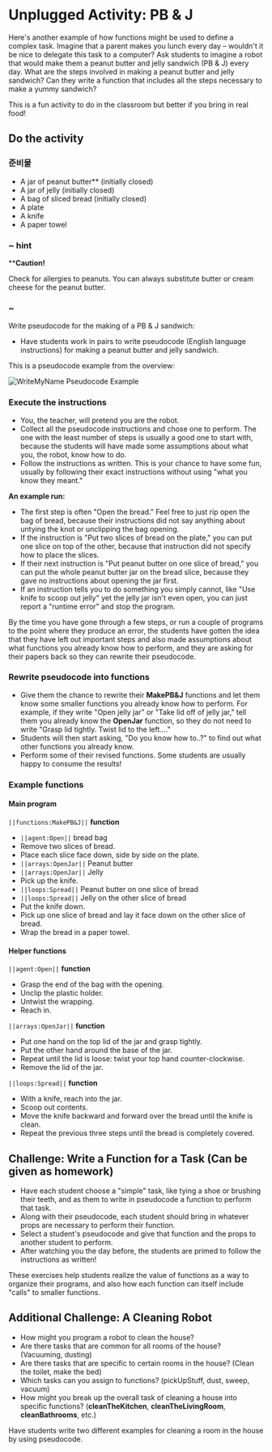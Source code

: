 # Unplugged Activity: PB & J

Here's another example of how functions might be used to define a complex task. Imagine that a parent makes you lunch every day – wouldn't it be nice to delegate this task to a computer? Ask students to imagine a robot that would make them a peanut butter and jelly sandwich (PB & J) every day. What are the steps involved in making a peanut butter and jelly sandwich? Can they write a function that includes all the steps necessary to make a yummy sandwich?

This is a fun activity to do in the classroom but better if you bring in real food!

## Do the activity

### 준비물

* A jar of peanut butter** (initially closed)
* A jar of jelly (initially closed)
* A bag of sliced bread (initially closed)
* A plate
* A knife
* A paper towel

### ~ hint

****Caution!**

Check for allergies to peanuts. You can always substitute butter or cream cheese for the peanut butter.

### ~

Write pseudocode for the making of a PB & J sandwich:

* Have students work in pairs to write pseudocode (English language instructions) for making a peanut butter and jelly sandwich. 

This is a pseudocode example from the overview:

![WriteMyName Pseudocode Example](/static/courses/csintro/functions/overview-mary-example.png)

### Execute the instructions

* You, the teacher, will pretend you are the robot.
* Collect all the pseudocode instructions and chose one to perform. The one with the least number of steps is usually a good one to start with, because the students will have made some assumptions about what you, the robot, know how to do.
* Follow the instructions as written. This is your chance to have some fun, usually by following their exact instructions without using "what you know they meant."

**An example run:**

* The first step is often "Open the bread." Feel free to just rip open the bag of bread, because their instructions did not say anything about untying the knot or unclipping the bag opening.
* If the instruction is "Put two slices of bread on the plate," you can put one slice on top of the other, because that instruction did not specify how to place the slices.
* If their next instruction is "Put peanut butter on one slice of bread," you can put the whole peanut butter jar on the bread slice, because they gave no instructions about opening the jar first. 
* If an instruction tells you to do something you simply cannot, like "Use knife to scoop out jelly" yet the jelly jar isn't even open, you can just report a "runtime error" and stop the program.

By the time you have gone through a few steps, or run a couple of programs to the point where they produce an error, the students have gotten the idea that they have left out important steps and also made assumptions about what functions you already know how to perform, and they are asking for their papers back so they can rewrite their pseudocode.

### Rewrite pseudocode into functions

* Give them the chance to rewrite their **MakePB&J** functions and let them know some smaller functions you already know how to perform. For example, if they write "Open jelly jar" or "Take lid off of jelly jar," tell them you already know the **OpenJar** function, so they do not need to write "Grasp lid tightly. Twist lid to the left...."
* Students will then start asking, "Do you know how to..?" to find out what other functions you already know.
* Perform some of their revised functions. Some students are usually happy to consume the results!

### Example functions

#### Main program

`||functions:MakePB&J||` **function**

* `||agent:Open||` bread bag
* Remove two slices of bread.
* Place each slice face down, side by side on the plate.
* `||arrays:OpenJar||` Peanut butter
* `||arrays:OpenJar||` Jelly
* Pick up the knife.
* `||loops:Spread||` Peanut butter on one slice of bread
* `||loops:Spread||` Jelly on the other slice of bread
* Put the knife down.
* Pick up one slice of bread and lay it face down on the other slice of bread.
* Wrap the bread in a paper towel.

#### Helper functions

`||agent:Open||` **function**

* Grasp the end of the bag with the opening.
* Unclip the plastic holder.
* Untwist the wrapping.
* Reach in.

`||arrays:OpenJar||` **function**

* Put one hand on the top lid of the jar and grasp tightly.
* Put the other hand around the base of the jar.
* Repeat until the lid is loose: twist your top hand counter-clockwise.
* Remove the lid of the jar.

`||loops:Spread||` **function**

* With a knife, reach into the jar.
* Scoop out contents.
* Move the knife backward and forward over the bread until the knife is clean.
* Repeat the previous three steps until the bread is completely covered. 

## Challenge: Write a Function for a Task (Can be given as homework)

* Have each student choose a "simple" task, like tying a shoe or brushing their teeth, and as them to write in pseudocode a function to perform that task. 
* Along with their pseudocode, each student should bring in whatever props are necessary to perform their function.
* Select a student's pseudocode and give that function and the props to another student to perform. 
* After watching you the day before, the students are primed to follow the instructions as written!

These exercises help students realize the value of functions as a way to organize their programs, and also how each function can itself include "calls" to smaller functions.

## Additional Challenge: A Cleaning Robot

* How might you program a robot to clean the house? 
* Are there tasks that are common for all rooms of the house? (Vacuuming, dusting)
* Are there tasks that are specific to certain rooms in the house? (Clean the toilet, make the bed)
* Which tasks can you assign to functions? (pickUpStuff, dust, sweep, vacuum) 
* How might you break up the overall task of cleaning a house into specific functions? (**cleanTheKitchen**, **cleanTheLivingRoom**, **cleanBathrooms**, etc.)

Have students write two different examples for cleaning a room in the house by using pseudocode.